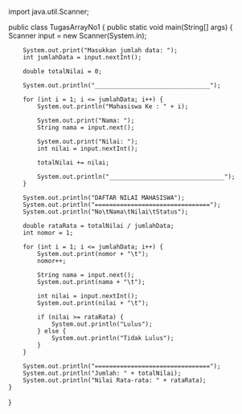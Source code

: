 import java.util.Scanner;

public class TugasArrayNo1 {
    public static void main(String[] args) {
        Scanner input = new Scanner(System.in);
        
        System.out.print("Masukkan jumlah data: ");
        int jumlahData = input.nextInt();
        
        double totalNilai = 0;
        
        System.out.println("________________________________");
        
        for (int i = 1; i <= jumlahData; i++) {
            System.out.println("Mahasiswa Ke : " + i);
            
            System.out.print("Nama: ");
            String nama = input.next();
            
            System.out.print("Nilai: ");
            int nilai = input.nextInt();
            
            totalNilai += nilai;
            
            System.out.println("________________________________");
        }
        
        System.out.println("DAFTAR NILAI MAHASISWA");
        System.out.println("================================");
        System.out.println("No\tNama\tNilai\tStatus");
        
        double rataRata = totalNilai / jumlahData;
        int nomor = 1;
        
        for (int i = 1; i <= jumlahData; i++) {
            System.out.print(nomor + "\t");
            nomor++;
            
            String nama = input.next();
            System.out.print(nama + "\t");
            
            int nilai = input.nextInt();
            System.out.print(nilai + "\t");
            
            if (nilai >= rataRata) {
                System.out.println("Lulus");
            } else {
                System.out.println("Tidak Lulus");
            }
        }
        
        System.out.println("================================");
        System.out.println("Jumlah: " + totalNilai);
        System.out.println("Nilai Rata-rata: " + rataRata);
    }
}
